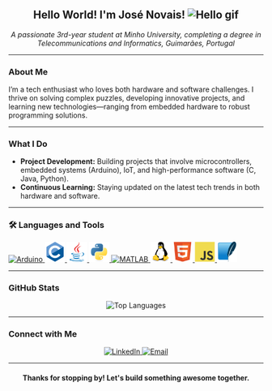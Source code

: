 <h2 align="center">Hello World! I'm José Novais! <img src="https://media.giphy.com/media/hvRJCLFzcasrR4ia7z/giphy.gif" width="28" alt="Hello gif"></h2>

<p align="center">
  <em>A passionate 3rd-year student at Minho University, completing a degree in Telecommunications and Informatics, Guimarães, Portugal</em>
</p>

---

### About Me
I’m a tech enthusiast who loves both hardware and software challenges. I thrive on solving complex puzzles, developing innovative projects, and learning new technologies—ranging from embedded hardware to robust programming solutions.

---

### What I Do
- **Project Development:** Building projects that involve microcontrollers, embedded systems (Arduino), IoT, and high-performance software (C, Java, Python).
- **Continuous Learning:** Staying updated on the latest tech trends in both hardware and software.
  
---

### 🛠 Languages and Tools
<p align="left">
  <a href="https://www.arduino.cc/" target="_blank" rel="noreferrer">
    <img src="https://cdn.worldvectorlogo.com/logos/arduino-1.svg" alt="Arduino" width="40" height="40"/>
  </a>
  <a href="https://www.cprogramming.com/" target="_blank" rel="noreferrer">
    <img src="https://raw.githubusercontent.com/devicons/devicon/master/icons/c/c-original.svg" alt="C" width="40" height="40"/>
  </a>
  <a href="https://www.java.com" target="_blank" rel="noreferrer">
    <img src="https://raw.githubusercontent.com/devicons/devicon/master/icons/java/java-original.svg" alt="Java" width="40" height="40"/>
  </a>
  <a href="https://www.python.org" target="_blank" rel="noreferrer">
    <img src="https://raw.githubusercontent.com/devicons/devicon/master/icons/python/python-original.svg" alt="Python" width="40" height="40"/>
  </a>
  <a href="https://www.mathworks.com/" target="_blank" rel="noreferrer">
    <img src="https://upload.wikimedia.org/wikipedia/commons/2/21/Matlab_Logo.png" alt="MATLAB" width="40" height="40"/>
  </a>
  <a href="https://www.linux.org/" target="_blank" rel="noreferrer">
    <img src="https://raw.githubusercontent.com/devicons/devicon/master/icons/linux/linux-original.svg" alt="Linux" width="40" height="40"/>
  </a>
  <a href="https://developer.mozilla.org/en-US/docs/Web/HTML" target="_blank" rel="noreferrer">
    <img src="https://raw.githubusercontent.com/devicons/devicon/master/icons/html5/html5-original.svg" alt="HTML5" width="40" height="40"/>
  </a>
  <a href="https://developer.mozilla.org/en-US/docs/Web/JavaScript" target="_blank" rel="noreferrer">
    <img src="https://raw.githubusercontent.com/devicons/devicon/master/icons/javascript/javascript-original.svg" alt="JavaScript" width="40" height="40"/>
  </a>
<a href="https://www.sqlite.org/" target="_blank" rel="noreferrer">
  <img src="https://raw.githubusercontent.com/devicons/devicon/master/icons/sqlite/sqlite-original.svg" alt="SQLite" width="40" height="40"/>
</a>





  
</p>

---

### GitHub Stats
<p align="center">
  <img src="https://github-readme-stats.vercel.app/api/top-langs/?username=josenovais97&layout=compact" alt="Top Languages"/>
</p>

---

### Connect with Me
<p align="center">
  <a href="https://www.linkedin.com/in/jose-novais97/" target="_blank" rel="noreferrer">
    <img src="https://cdn-icons-png.flaticon.com/512/174/174857.png" alt="LinkedIn" width="40" height="40"/>
  </a>
  <a href="mailto:josenovais97@gmail.com" target="_blank" rel="noreferrer">
    <img src="https://cdn-icons-png.flaticon.com/512/732/732200.png" alt="Email" width="40" height="40"/>
  </a>
</p>

---

<h4 align="center">
  Thanks for stopping by! Let's build something awesome together.
</h4>
